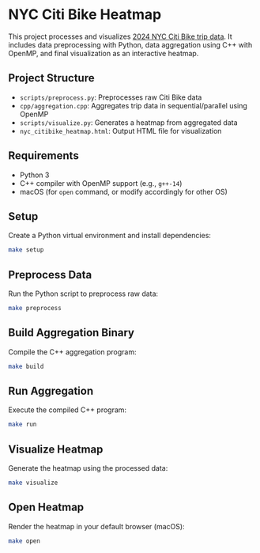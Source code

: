 # NYC Citi Bike Heatmap

This project processes and visualizes [2024 NYC Citi Bike trip data]((https://citibikenyc.com/system-data)). It includes data preprocessing with Python, data aggregation using C++ with OpenMP, and final visualization as an interactive heatmap.

## Project Structure

- `scripts/preprocess.py`: Preprocesses raw Citi Bike data
- `cpp/aggregation.cpp`: Aggregates trip data in sequential/parallel using OpenMP
- `scripts/visualize.py`: Generates a heatmap from aggregated data
- `nyc_citibike_heatmap.html`: Output HTML file for visualization

## Requirements

- Python 3
- C++ compiler with OpenMP support (e.g., `g++-14`)
- macOS (for `open` command, or modify accordingly for other OS)

## Setup

Create a Python virtual environment and install dependencies:

```bash
make setup
```

## Preprocess Data

Run the Python script to preprocess raw data:

```bash
make preprocess
```

## Build Aggregation Binary

Compile the C++ aggregation program:

```bash
make build
```

## Run Aggregation

Execute the compiled C++ program:

```bash
make run
```

## Visualize Heatmap

Generate the heatmap using the processed data:

```bash
make visualize
```

## Open Heatmap

Render the heatmap in your default browser (macOS):

```bash
make open
```